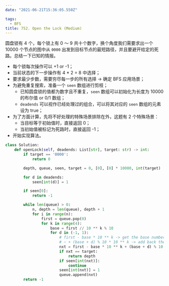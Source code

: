 ```yaml
---
date: "2021-06-21T15:36:05.550Z"

tags:
  - BFS
title: 752. Open the Lock (Medium)
---
```


圆盘锁有 4 个，每个锁上有 0 ～ 9 共十个数字，换个角度我们需要求出一个 10000 个节点的图中从 `0000` 出发到目标节点的最短路径，并且要避开给定的死路。总结一下已知的情报。

- 每个锁每次操作可以 +1 or -1；
- 当前状态的下一步操作有 4 \* 2 = 8 中选择；
- 要求最少步数，需要穷尽每一步的所有选择 -> 确定 BFS 应用场景；
- 为避免重复搜索，准备一个 `seen` 数组进行剪枝；
  - 已知圆盘锁的值都为数字且不重复，`seen` 数组可以初始化为长度为 10000 的布尔值 or 0/1 数组；
  - `deadends` 可以视作已经处理过的组合，可以将其对应的 `seen` 数组的元素设为 true；
- 为了方面计算，先将不好处理的特殊场景排除在外，这题有 2 个特殊场景：
  - 当目标等于初始值时，直接返回 0；
  - 当初始值被标记为死路时，直接返回 -1；
- 开始实现算法。

```python
class Solution:
    def openLock(self, deadends: List[str], target: str) -> int:
        if target == '0000':
            return 0

        depth, queue, seen, target = 0, [0], [0] * 10000, int(target)

        for d in deadends:
            seen[int(d)] = 1

        if seen[0]:
            return -1

        while len(queue) > 0:
            n, depth = len(queue), depth + 1
            for i in range(n):
                first = queue.pop(0)
                for k in range(4):
                    base = first // 10 ** k % 10
                    for d in (-1, 1):
                        # first - base * 10 ** k -> get the base number with target digit reset to 0.
                        # ~ + (base + d) % 10 * 10 ** k -> add back the caculated target digit.
                        nxt = first - base * 10 ** k + (base + d) % 10 * 10 ** k
                        if nxt == target:
                            return depth
                        if seen[int(nxt)]:
                            continue
                        seen[int(nxt)] = 1
                        queue.append(nxt)
        return -1
```
